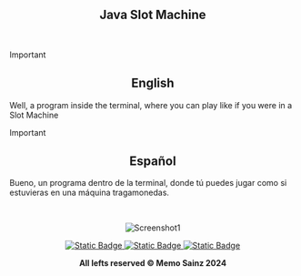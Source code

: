 <div align="center">

## Java Slot Machine </div>
<br>

> [!IMPORTANT]
>
> <div align="center"> <h2>English</h2> </div>
> 
> Well, a program inside the terminal, where you can play like if you were in a Slot Machine
>

> [!IMPORTANT]
>
> <div align="center">  <h2>Español</h2>  </div>
> 
> Bueno, un programa dentro de la terminal, donde tú puedes jugar como si estuvieras en una máquina tragamonedas.
> 



<br>

<div align="center">
  
<!---  Screenshot  --->
![Screenshot1](https://github.com/user-attachments/assets/b525e984-648e-434b-88c9-184000b3f93e)





</div>

<div align="center"> 
<a target="_blank" href="https://github.com/MemoSainz/Portfolio">
<img alt="Static Badge" src="https://img.shields.io/badge/Portfolio-blue?style=for-the-badge&logo=googlechrome&logoColor=%23f8f8ff&logoSize=auto&label=Memo%27s&labelColor=%23304674&color=%2382C2FF">
</a>
<a target="_blank" href="https://www.youtube.com/@tioalex-px">
<img alt="Static Badge" src="https://img.shields.io/badge/Tech%20Cult-blue?style=for-the-badge&logo=youtube&logoColor=%23f8f8ff&logoSize=30&label=Memo's&labelColor=%23ec8f16&color=%2300a86b">
</a>
<a target="_blank" href="https://github.com/MemoSainz/">
<img alt="Static Badge" src="https://img.shields.io/badge/GitHub-blue?style=for-the-badge&logo=github&logoColor=%23f8f8ff&logoSize=30&label=Memo's&labelColor=slateblue&color=gray">
</a>

<br>


<b> All lefts reserved 	&#169; Memo Sainz 2024 </b>
</div>
